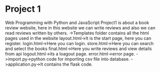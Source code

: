 # Project 1

Web Programming with Python and JavaScript
Project1 is about a book review website, here in this website we can write reviews and also we can read reviews written by others.
->Templates folder contains all the html pages used in the website 
  layout.html->It is the start page, here you can register.
  login.html->Here you can login.
  store.html->Here you can search and select the books
  final.html->Here you write reviews and view details from api
  logout.html->its a loagout page.
  error.html->error page.
 ->import.py->python code for importing csv file into database.
 ->application.py->It contains the flask code.
